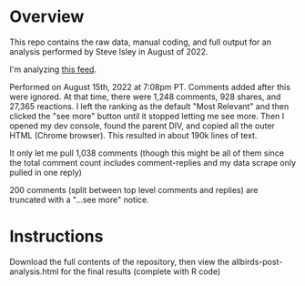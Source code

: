 # Overview
This repo contains the raw data, manual coding, and full output for an analysis performed by Steve Isley in August of 2022. 

I'm analyzing [this feed](https://www.linkedin.com/feed/update/urn:li:activity:6962747441062281216/).

Performed on August 15th, 2022 at 7:08pm PT. Comments added after this were ignored. At that time, there were 1,248 comments, 928 shares, and 27,365 reactions. I left the ranking as the default "Most Relevant" and then clicked the "see more" button until it stopped letting me see more. Then I opened my dev console, found the parent DIV, and copied all the outer HTML (Chrome browser). This resulted in about 190k lines of text.

It only let me pull 1,038 comments (though this might be all of them since the total comment count includes comment-replies and my data scrape only pulled in one reply)

200 comments (split between top level comments and replies) are truncated with a "...see more" notice.

# Instructions

Download the full contents of the repository, then view the allbirds-post-analysis.html for the final results (complete with R code)
